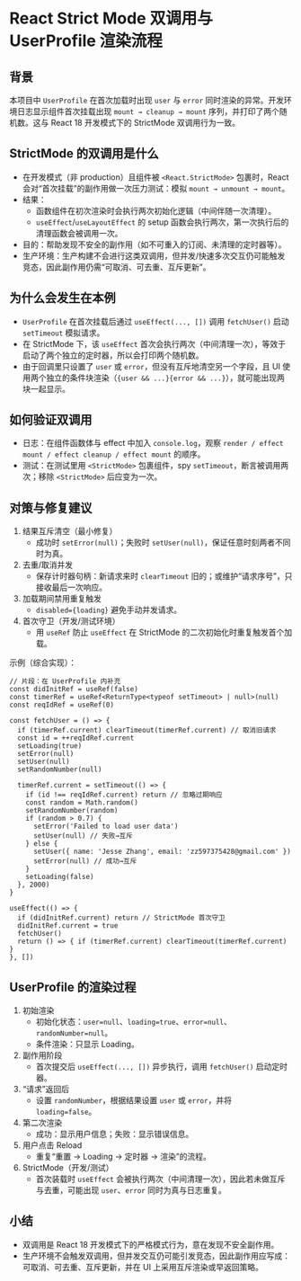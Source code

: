 # React Strict Mode 双调用与 UserProfile 渲染流程

## 背景
本项目中 `UserProfile` 在首次加载时出现 `user` 与 `error` 同时渲染的异常。开发环境日志显示组件首次挂载出现 `mount → cleanup → mount` 序列，并打印了两个随机数。这与 React 18 开发模式下的 StrictMode 双调用行为一致。

## StrictMode 的双调用是什么
- 在开发模式（非 production）且组件被 `<React.StrictMode>` 包裹时，React 会对“首次挂载”的副作用做一次压力测试：模拟 `mount → unmount → mount`。
- 结果：
  - 函数组件在初次渲染时会执行两次初始化逻辑（中间伴随一次清理）。
  - `useEffect`/`useLayoutEffect` 的 setup 函数会执行两次，第一次执行后的清理函数会被调用一次。
- 目的：帮助发现不安全的副作用（如不可重入的订阅、未清理的定时器等）。
- 生产环境：生产构建不会进行这类双调用，但并发/快速多次交互仍可能触发竞态，因此副作用仍需“可取消、可去重、互斥更新”。

## 为什么会发生在本例
- `UserProfile` 在首次挂载后通过 `useEffect(..., [])` 调用 `fetchUser()` 启动 `setTimeout` 模拟请求。
- 在 StrictMode 下，该 `useEffect` 首次会执行两次（中间清理一次），等效于启动了两个独立的定时器，所以会打印两个随机数。
- 由于回调里只设置了 `user` 或 `error`，但没有互斥地清空另一个字段，且 UI 使用两个独立的条件块渲染（`{user && ...}{error && ...}`），就可能出现两块一起显示。

## 如何验证双调用
- 日志：在组件函数体与 effect 中加入 `console.log`，观察 `render / effect mount / effect cleanup / effect mount` 的顺序。
- 测试：在测试里用 `<StrictMode>` 包裹组件，spy `setTimeout`，断言被调用两次；移除 `<StrictMode>` 后应变为一次。

## 对策与修复建议
1. 结果互斥清空（最小修复）
   - 成功时 `setError(null)`；失败时 `setUser(null)`，保证任意时刻两者不同时为真。
2. 去重/取消并发
   - 保存计时器句柄：新请求来时 `clearTimeout` 旧的；或维护“请求序号”，只接收最后一次响应。
3. 加载期间禁用重复触发
   - `disabled={loading}` 避免手动并发请求。
4. 首次守卫（开发/测试环境）
   - 用 `useRef` 防止 `useEffect` 在 StrictMode 的二次初始化时重复触发首个加载。

示例（综合实现）：
```tsx
// 片段：在 UserProfile 内补充
const didInitRef = useRef(false)
const timerRef = useRef<ReturnType<typeof setTimeout> | null>(null)
const reqIdRef = useRef(0)

const fetchUser = () => {
  if (timerRef.current) clearTimeout(timerRef.current) // 取消旧请求
  const id = ++reqIdRef.current
  setLoading(true)
  setError(null)
  setUser(null)
  setRandomNumber(null)

  timerRef.current = setTimeout(() => {
    if (id !== reqIdRef.current) return // 忽略过期响应
    const random = Math.random()
    setRandomNumber(random)
    if (random > 0.7) {
      setError('Failed to load user data')
      setUser(null) // 失败→互斥
    } else {
      setUser({ name: 'Jesse Zhang', email: 'zz597375428@gmail.com' })
      setError(null) // 成功→互斥
    }
    setLoading(false)
  }, 2000)
}

useEffect(() => {
  if (didInitRef.current) return // StrictMode 首次守卫
  didInitRef.current = true
  fetchUser()
  return () => { if (timerRef.current) clearTimeout(timerRef.current) }
}, [])
```

## UserProfile 的渲染过程
1. 初始渲染
   - 初始化状态：`user=null`、`loading=true`、`error=null`、`randomNumber=null`。
   - 条件渲染：只显示 Loading。
2. 副作用阶段
   - 首次提交后 `useEffect(..., [])` 异步执行，调用 `fetchUser()` 启动定时器。
3. “请求”返回后
   - 设置 `randomNumber`，根据结果设置 `user` 或 `error`，并将 `loading=false`。
4. 第二次渲染
   - 成功：显示用户信息；失败：显示错误信息。
5. 用户点击 Reload
   - 重复“重置 → Loading → 定时器 → 渲染”的流程。
6. StrictMode（开发/测试）
   - 首次装载时 `useEffect` 会被执行两次（中间清理一次），因此若未做互斥与去重，可能出现 `user`、`error` 同时为真与日志重复。

## 小结
- 双调用是 React 18 开发模式下的严格模式行为，意在发现不安全副作用。
- 生产环境不会触发双调用，但并发交互仍可能引发竞态，因此副作用应写成：可取消、可去重、互斥更新，并在 UI 上采用互斥渲染或早返回策略。
```
